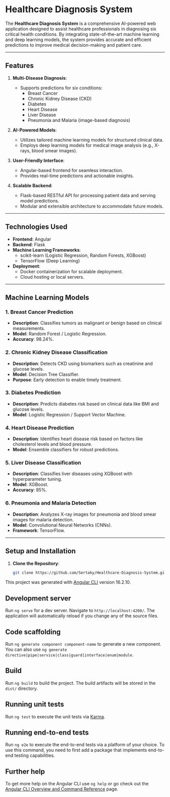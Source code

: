 # Healthcare Diagnosis System

The **Healthcare Diagnosis System** is a comprehensive AI-powered web application designed to assist healthcare professionals in diagnosing six critical health conditions. By integrating state-of-the-art machine learning and deep learning models, the system provides accurate and efficient predictions to improve medical decision-making and patient care.

---

## **Features**

1. **Multi-Disease Diagnosis**:
   - Supports predictions for six conditions:
     - Breast Cancer
     - Chronic Kidney Disease (CKD)
     - Diabetes
     - Heart Disease
     - Liver Disease
     - Pneumonia and Malaria (image-based diagnosis)

2. **AI-Powered Models**:
   - Utilizes tailored machine learning models for structured clinical data.
   - Employs deep learning models for medical image analysis (e.g., X-rays, blood smear images).

3. **User-Friendly Interface**:
   - Angular-based frontend for seamless interaction.
   - Provides real-time predictions and actionable insights.

4. **Scalable Backend**:
   - Flask-based RESTful API for processing patient data and serving model predictions.
   - Modular and extensible architecture to accommodate future models.

---

## **Technologies Used**

- **Frontend**: Angular
- **Backend**: Flask
- **Machine Learning Frameworks**: 
  - scikit-learn (Logistic Regression, Random Forests, XGBoost)
  - TensorFlow (Deep Learning)
- **Deployment**:
  - Docker containerization for scalable deployment.
  - Cloud hosting or local servers.

---

## **Machine Learning Models**

### 1. **Breast Cancer Prediction**
   - **Description**: Classifies tumors as malignant or benign based on clinical measurements.
   - **Model**: Random Forest / Logistic Regression.
   - **Accuracy**: 98.24%.

### 2. **Chronic Kidney Disease Classification**
   - **Description**: Detects CKD using biomarkers such as creatinine and glucose levels.
   - **Model**: Decision Tree Classifier.
   - **Purpose**: Early detection to enable timely treatment.

### 3. **Diabetes Prediction**
   - **Description**: Predicts diabetes risk based on clinical data like BMI and glucose levels.
   - **Model**: Logistic Regression / Support Vector Machine.

### 4. **Heart Disease Prediction**
   - **Description**: Identifies heart disease risk based on factors like cholesterol levels and blood pressure.
   - **Model**: Ensemble classifiers for robust predictions.

### 5. **Liver Disease Classification**
   - **Description**: Classifies liver diseases using XGBoost with hyperparameter tuning.
   - **Model**: XGBoost.
   - **Accuracy**: 85%.

### 6. **Pneumonia and Malaria Detection**
   - **Description**: Analyzes X-ray images for pneumonia and blood smear images for malaria detection.
   - **Model**: Convolutional Neural Networks (CNNs).
   - **Framework**: TensorFlow.

---

## **Setup and Installation**

1. **Clone the Repository**:
   ```bash
   git clone https://github.com/Sertaky/Healthcare-Diagnosis-System.git


This project was generated with [Angular CLI](https://github.com/angular/angular-cli) version 16.2.10.

## Development server

Run `ng serve` for a dev server. Navigate to `http://localhost:4200/`. The application will automatically reload if you change any of the source files.

## Code scaffolding

Run `ng generate component component-name` to generate a new component. You can also use `ng generate directive|pipe|service|class|guard|interface|enum|module`.

## Build

Run `ng build` to build the project. The build artifacts will be stored in the `dist/` directory.

## Running unit tests

Run `ng test` to execute the unit tests via [Karma](https://karma-runner.github.io).

## Running end-to-end tests

Run `ng e2e` to execute the end-to-end tests via a platform of your choice. To use this command, you need to first add a package that implements end-to-end testing capabilities.

## Further help

To get more help on the Angular CLI use `ng help` or go check out the [Angular CLI Overview and Command Reference](https://angular.io/cli) page.
